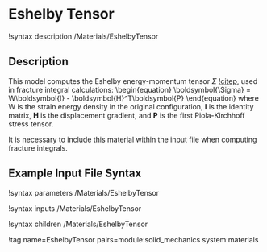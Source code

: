 # Eshelby Tensor

!syntax description /Materials/EshelbyTensor

## Description

This model computes the Eshelby energy-momentum tensor $\Sigma$ [!citep](eshelby_energy_1999),
used in fracture integral calculations:
\begin{equation}
\boldsymbol{\Sigma} = W\boldsymbol{I} - \boldsymbol{H}^T\boldsymbol{P}
\end{equation}
where W is the strain energy density in the original configuration, $\boldsymbol{I}$
is the identity matrix, $\boldsymbol{H}$ is the displacement gradient, and
$\boldsymbol{P}$ is the first Piola-Kirchhoff stress tensor.

It is necessary to include this material within the input file when computing
fracture integrals.

## Example Input File Syntax

!syntax parameters /Materials/EshelbyTensor

!syntax inputs /Materials/EshelbyTensor

!syntax children /Materials/EshelbyTensor

!tag name=EshelbyTensor pairs=module:solid_mechanics system:materials

